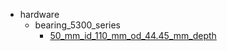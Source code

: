 * hardware
  * bearing_5300_series
    * [50_mm_id_110_mm_od_44.45_mm_depth](hardware/bearing_5300_series/50_mm_id_110_mm_od_44.45_mm_depth)
